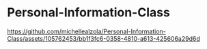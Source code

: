 # Personal-Information-Class








https://github.com/michellealzola/Personal-Information-Class/assets/105762453/bb1f3fc6-0358-4810-a613-425606a29d6d

